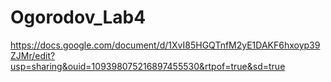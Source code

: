 # Ogorodov_Lab4
https://docs.google.com/document/d/1XvI85HGQTnfM2yE1DAKF6hxoyp39ZJMr/edit?usp=sharing&ouid=109398075216897455530&rtpof=true&sd=true
